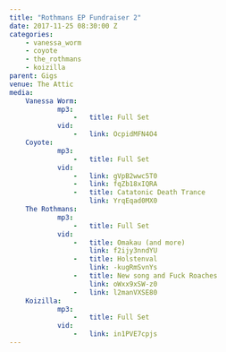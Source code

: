 ```yaml
---
title: "Rothmans EP Fundraiser 2"
date: 2017-11-25 08:30:00 Z
categories:
    - vanessa_worm
    - coyote
    - the_rothmans
    - koizilla
parent: Gigs
venue: The Attic
media:
    Vanessa Worm:
            mp3:
                -   title: Full Set
            vid:
                -   link: OcpidMFN4O4
    Coyote:
            mp3:
                -   title: Full Set
            vid:
                -   link: gVpB2wwc5T0
                -   link: fqZb18xIQRA
                -   title: Catatonic Death Trance
                    link: YrqEqad0MX0
    The Rothmans:
            mp3:
                -   title: Full Set
            vid:
                -   title: Omakau (and more)
                    link: f2ijy3nndYU
                -   title: Holstenval
                    link: -kugRmSvnYs
                -   title: New song and Fuck Roaches
                    link: oWxx9xSW-z0
                -   link: l2manVXSE80
    Koizilla:
            mp3:
                -   title: Full Set
            vid:
                -   link: in1PVE7cpjs
---
```


